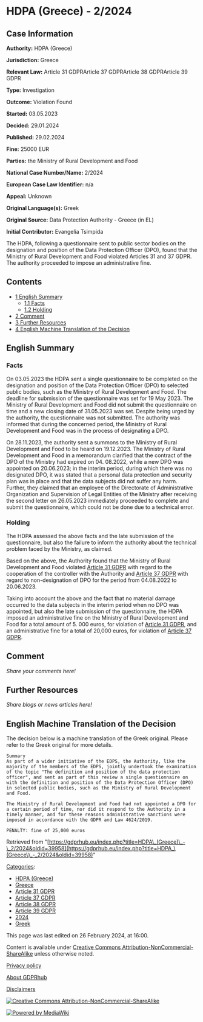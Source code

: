# HDPA (Greece) - 2/2024

## Case Information

**Authority:** HDPA (Greece)

**Jurisdiction:** Greece

**Relevant Law:** Article 31 GDPRArticle 37 GDPRArticle 38 GDPRArticle 39 GDPR

**Type:** Investigation

**Outcome:** Violation Found

**Started:** 03.05.2023

**Decided:** 29.01.2024

**Published:** 29.02.2024

**Fine:** 25000 EUR

**Parties:** the Ministry of Rural Development and Food

**National Case Number/Name:** 2/2024

**European Case Law Identifier:** n/a

**Appeal:** Unknown

**Original Language(s):** Greek

**Original Source:** Data Protection Authority - Greece (in EL)

**Initial Contributor:** Evangelia Tsimpida

The HDPA, following a questionnaire sent to public sector bodies on the designation and position of the Data Protection Officer (DPO), found that the Ministry of Rural Development and Food violated Articles 31 and 37 GDPR. The authority proceeded to impose an administrative fine.

## Contents

*   [1 English Summary](#English_Summary)
    *   [1.1 Facts](#Facts)
    *   [1.2 Holding](#Holding)
*   [2 Comment](#Comment)
*   [3 Further Resources](#Further_Resources)
*   [4 English Machine Translation of the Decision](#English_Machine_Translation_of_the_Decision)

## English Summary

### Facts

On 03.05.2023 the HDPA sent a single questionnaire to be completed on the designation and position of the Data Protection Officer (DPO) to selected public bodies, such as the Ministry of Rural Development and Food. The deadline for submission of the questionnaire was set for 19 May 2023. The Ministry of Rural Development and Food did not submit the questionnaire on time and a new closing date of 31.05.2023 was set. Despite being urged by the authority, the questionnaire was not submitted. The authority was informed that during the concerned period, the Ministry of Rural Development and Food was in the process of designating a DPO.

On 28.11.2023, the authority sent a summons to the Ministry of Rural Development and Food to be heard on 19.12.2023. The Ministry of Rural Development and Food in a memorandum clarified that the contract of the DPO of the Ministry had expired on 04. 08.2022, while a new DPO was appointed on 20.06.2023; in the interim period, during which there was no designated DPO, it was stated that a personal data protection and security plan was in place and that the data subjects did not suffer any harm. Further, they claimed that an employee of the Directorate of Administrative Organization and Supervision of Legal Entities of the Ministry after receiving the second letter on 26.05.2023 immediately proceeded to complete and submit the questionnaire, which could not be done due to a technical error.

### Holding

The HDPA assessed the above facts and the late submission of the questionnaire, but also the failure to inform the authority about the technical problem faced by the Ministry, as claimed.

Based on the above, the Authority found that the Ministry of Rural Development and Food violated [Article 31 GDPR](/index.php?title=Article_31_GDPR "Article 31 GDPR") with regard to the cooperation of the controller with the Authority and [Article 37 GDPR](/index.php?title=Article_37_GDPR "Article 37 GDPR") with regard to non-designation of DPO for the period from 04.08.2022 to 20.06.2023.

Taking into account the above and the fact that no material damage occurred to the data subjects in the interim period when no DPO was appointed, but also the late submission of the questionnaire, the HDPA imposed an administrative fine on the Ministry of Rural Development and Food for a total amount of 5. 000 euros, for violation of [Article 31 GDPR](/index.php?title=Article_31_GDPR "Article 31 GDPR"), and an administrative fine for a total of 20,000 euros, for violation of [Article 37 GDPR](/index.php?title=Article_37_GDPR "Article 37 GDPR").

## Comment

_Share your comments here!_

## Further Resources

_Share blogs or news articles here!_

## English Machine Translation of the Decision

The decision below is a machine translation of the Greek original. Please refer to the Greek original for more details.

```
Summary
As part of a wider initiative of the EDPS, the Authority, like the majority of the members of the EDPS, jointly undertook the examination of the topic "The definition and position of the data protection officer", and sent as part of this review a single questionnaire on with the definition and position of the Data Protection Officer (DPO) in selected public bodies, such as the Ministry of Rural Development and Food.

The Ministry of Rural Development and Food had not appointed a DPO for a certain period of time, nor did it respond to the Authority in a timely manner, and for these reasons administrative sanctions were imposed in accordance with the GDPR and Law 4624/2019.

PENALTY: fine of 25,000 euros

```

Retrieved from "[https://gdprhub.eu/index.php?title=HDPA\_(Greece)\_-\_2/2024&oldid=39958](https://gdprhub.eu/index.php?title=HDPA_\(Greece\)_-_2/2024&oldid=39958)"

[Categories](/index.php?title=Special:Categories "Special:Categories"):

*   [HDPA (Greece)](/index.php?title=Category:HDPA_\(Greece\) "Category:HDPA (Greece)")
*   [Greece](/index.php?title=Category:Greece "Category:Greece")
*   [Article 31 GDPR](/index.php?title=Category:Article_31_GDPR "Category:Article 31 GDPR")
*   [Article 37 GDPR](/index.php?title=Category:Article_37_GDPR "Category:Article 37 GDPR")
*   [Article 38 GDPR](/index.php?title=Category:Article_38_GDPR "Category:Article 38 GDPR")
*   [Article 39 GDPR](/index.php?title=Category:Article_39_GDPR "Category:Article 39 GDPR")
*   [2024](/index.php?title=Category:2024 "Category:2024")
*   [Greek](/index.php?title=Category:Greek "Category:Greek")

This page was last edited on 26 February 2024, at 16:00.

Content is available under [Creative Commons Attribution-NonCommercial-ShareAlike](https://creativecommons.org/licenses/by-nc-sa/4.0/) unless otherwise noted.

[Privacy policy](/index.php?title=GDPRhub:Privacy_policy)

[About GDPRhub](/index.php?title=GDPRhub:About)

[Disclaimers](/index.php?title=GDPRhub:General_disclaimer)

[![Creative Commons Attribution-NonCommercial-ShareAlike](/resources/assets/licenses/cc-by-nc-sa.png)](https://creativecommons.org/licenses/by-nc-sa/4.0/)

[![Powered by MediaWiki](/resources/assets/poweredby_mediawiki_88x31.png)](https://www.mediawiki.org/)